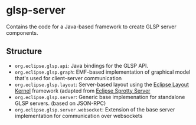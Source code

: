 # glsp-server
Contains the code for a Java-based framework to create GLSP server components.

## Structure
- `org.eclipse.glsp.api`: Java bindings for the GLSP API.
- `org.eclipse.glsp.graph`: EMF-based implementation of graphical model that's used for client-server communication
- `org.eclipse.glsp.layout`: Server-based layout using the [Eclipse Layout Kernel](https://www.eclipse.org/elk/) framework (adapted from [Eclipse Sprotty Server](https://www.github.com/eclipse/sprotty-server)
- `org.eclipse.glsp.server`: Generic base implemenation for standalone GLSP servers. (based on JSON-RPC)
- `org.eclipse.glsp.server.websocket`: Extension of the base server implementation for communication over websockets

